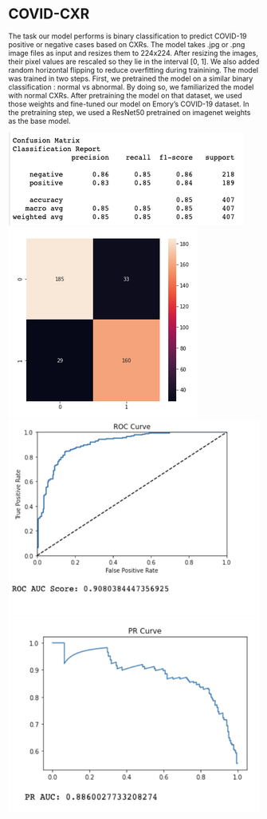 # COVID-CXR
The task our model performs is binary classification to predict COVID-19 positive or negative cases based on CXRs. The model takes .jpg or .png image files as input and resizes them to 224x224. After resizing the images, their pixel values are rescaled so they lie in the interval [0, 1]. We also added random horizontal flipping to reduce overfitting during trainining. The model was trained in two steps. First, we pretrained the model on a similar binary classification : normal vs abnormal. By doing so, we familiarized the model with normal CXRs. After pretraining the model on that dataset, we used those weights and fine-tuned our model on Emory’s COVID-19 dataset. In the pretraining step, we used a ResNet50 pretrained on imagenet weights as the base model.

![alt text](https://github.com/Emory-HITI/COVID-CXR/blob/main/cr.png?raw=true)
![alt text](https://github.com/Emory-HITI/COVID-CXR/blob/main/cm.png?raw=true)
![alt text](https://github.com/Emory-HITI/COVID-CXR/blob/main/roc.png?raw=true)
![alt text](https://github.com/Emory-HITI/COVID-CXR/blob/main/pr.png?raw=true)
